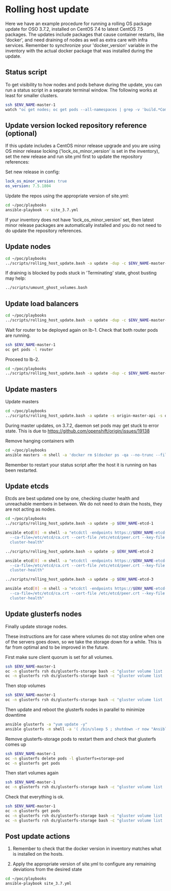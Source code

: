 # Rolling host update

Here we have an example procedure for running a rolling OS package update for OSO 3.7.2, installed on CentOS 7.4 to
latest CentOS 7.5 packages. The updates include packages that cause container restarts, like 'docker', and need
draining of nodes as well as extra care with infra services. Remember to synchronize your 'docker_version' variable
in the inventory with the actual docker package that was installed during the update.

## Status script

To get visibility to how nodes and pods behave during the update, you can run a status script in a separate
terminal window. The following works at least for smaller clusters.

```bash
ssh $ENV_NAME-master-1
watch "oc get nodes; oc get pods --all-namespaces | grep -v 'build.*Completed'"
```

## Update version locked repository reference (optional)
If this update includes a CentOS minor release upgrade and you are using OS minor release locking
('lock_os_minor_version' is set in the inventory), set the new release and run site.yml first to update the repository
references:

Set new release in config:

```yaml
lock_os_minor_version: true
os_version: 7.5.1804
```

Update the repos using the appropriate version of site.yml:

```bash
cd ~/poc/playbooks
ansible-playbook -v site_3.7.yml
```

If your inventory does not have 'lock_os_minor_version' set, then latest minor release packages are automatically
installed and you do not need to do update the repository references.

## Update nodes
```bash
cd ~/poc/playbooks
../scripts/rolling_host_update.bash -a update -dup -c $ENV_NAME-master-1 $ENV_NAME-ssdnode-{1..4}
```

If draining is blocked by pods stuck in 'Terminating' state, ghost busting may help:

```bash
../scripts/umount_ghost_volumes.bash
```

## Update load balancers

```bash
cd ~/poc/playbooks
../scripts/rolling_host_update.bash -a update -dup -c $ENV_NAME-master-1 $ENV_NAME-lb-1
```

Wait for router to be deployed again on lb-1. Check that both router pods are running.

```bash
ssh $ENV_NAME-master-1
oc get pods -l router 
```

Proceed to lb-2.
```bash
cd ~/poc/playbooks
../scripts/rolling_host_update.bash -a update -dup -c $ENV_NAME-master-1 $ENV_NAME-lb-2
```

## Update masters

Update masters

```bash
cd ~/poc/playbooks
../scripts/rolling_host_update.bash -a update -s origin-master-api -s origin-master-controllers -dup -c $ENV_NAME-master-1 $ENV_NAME-master-{1..3}
```

During master updates, on 3.7.2, daemon set pods may get stuck to error state. This is due to
https://github.com/openshift/origin/issues/19138

Remove hanging containers with

```bash
cd ~/poc/playbooks
ansible masters -m shell -a 'docker rm $(docker ps -qa --no-trunc --filter "status=exited")'
```

Remember to restart your status script after the host it is running on has been restarted.

## Update etcds

Etcds are best updated one by one, checking cluster health and unreachable members in between.
We do not need to drain the hosts, they are not acting as nodes.

```bash
cd ~/poc/playbooks
../scripts/rolling_host_update.bash -a update -p $ENV_NAME-etcd-1

ansible etcd[0] -m shell -a "etcdctl -endpoints https://$ENV_NAME-etcd-1:2379 \
  --ca-file=/etc/etcd/ca.crt --cert-file /etc/etcd/peer.crt --key-file /etc/etcd/peer.key \
  cluster-health"

../scripts/rolling_host_update.bash -a update -p $ENV_NAME-etcd-2

ansible etcd[0] -m shell -a "etcdctl -endpoints https://$ENV_NAME-etcd-1:2379 \
  --ca-file=/etc/etcd/ca.crt --cert-file /etc/etcd/peer.crt --key-file /etc/etcd/peer.key \
  cluster-health"

../scripts/rolling_host_update.bash -a update -p $ENV_NAME-etcd-3

ansible etcd[0] -m shell -a "etcdctl -endpoints https://$ENV_NAME-etcd-1:2379 \
  --ca-file=/etc/etcd/ca.crt --cert-file /etc/etcd/peer.crt --key-file /etc/etcd/peer.key \
  cluster-health"
```

## Update glusterfs nodes

Finally update storage nodes.

These instructions are for case where volumes do not stay online when one of the servers goes down, so we
take the storage down for a while. This is far from optimal and to be improved in the future.

First make sure client quorum is set for all volumes.

```bash
ssh $ENV_NAME-master-1
oc -n glusterfs rsh ds/glusterfs-storage bash -c "gluster volume list | xargs --replace bash -c 'echo {}; gluster volume get {} cluster.quorum-type; echo'"
oc -n glusterfs rsh ds/glusterfs-storage bash -c "gluster volume list | xargs --replace bash -c 'echo {}; gluster volume set {} cluster.quorum-type auto; echo'"
```

Then stop volumes
```bash
ssh $ENV_NAME-master-1
oc -n glusterfs rsh ds/glusterfs-storage bash -c "gluster volume list | xargs --replace bash -c 'echo; echo \"{}\"; gluster --mode=script volume stop {}'"
```

Then update and reboot the glusterfs nodes in parallel to minimize downtime

```bash
ansible glusterfs -a "yum update -y"
ansible glusterfs -m shell -a '( /bin/sleep 5 ; shutdown -r now "Ansible triggered reboot" ) &'
```

Remove glusterfs-storage pods to restart them and check that glusterfs comes up

```bash
ssh $ENV_NAME-master-1
oc -n glusterfs delete pods -l glusterfs=storage-pod
oc -n glusterfs get pods
```

Then start volumes again
```bash
ssh $ENV_NAME-master-1
oc -n glusterfs rsh ds/glusterfs-storage bash -c "gluster volume list | xargs --replace bash -c 'echo; echo \"{}\"; gluster --mode=script volume start {}'"
```

Check that everything is ok.

```bash
ssh $ENV_NAME-master-1
oc -n glusterfs get pods
oc -n glusterfs rsh ds/glusterfs-storage bash -c "gluster volume list | xargs --replace bash -c 'echo; echo \"{}\"; gluster volume heal {} info'"
oc -n glusterfs rsh ds/glusterfs-storage bash -c "gluster volume list | xargs --replace bash -c 'echo; echo \"{}\"; gluster volume heal {} info' | egrep -v '/brick$|Status: Connected|Number of entries: 0|^$'"
```

## Post update actions

1. Remember to check that the docker version in inventory matches what is installed on the hosts.

2. Apply the appropriate version of site.yml to configure any remaining deviations from the desired state

```bash
cd ~/poc/playbooks
ansible-playbook site_3.7.yml
```
